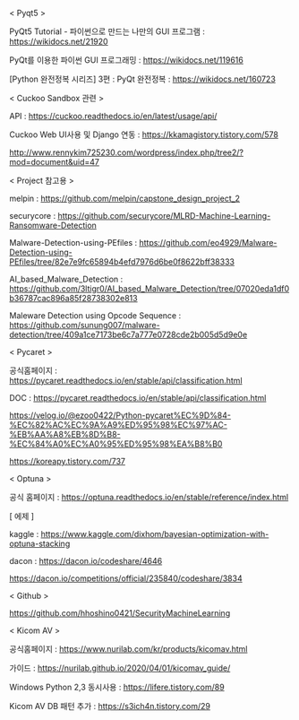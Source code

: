 < Pyqt5 >

PyQt5 Tutorial - 파이썬으로 만드는 나만의 GUI 프로그램 : https://wikidocs.net/21920

PyQt를 이용한 파이썬 GUI 프로그래밍 : https://wikidocs.net/119616

[Python 완전정복 시리즈] 3편 : PyQt 완전정복 : https://wikidocs.net/160723

< Cuckoo Sandbox 관련 >

API : https://cuckoo.readthedocs.io/en/latest/usage/api/

Cuckoo Web UI사용 및 Django 연동 : https://kkamagistory.tistory.com/578

http://www.rennykim725230.com/wordpress/index.php/tree2/?mod=document&uid=47



< Project 참고용 >

melpin : https://github.com/melpin/capstone_design_project_2

securycore : https://github.com/securycore/MLRD-Machine-Learning-Ransomware-Detection

Malware-Detection-using-PEfiles : https://github.com/eo4929/Malware-Detection-using-PEfiles/tree/82e7e9fc65894b4efd7976d6be0f8622bff38333

AI_based_Malware_Detection : https://github.com/3ltigr0/AI_based_Malware_Detection/tree/07020eda1df0b36787cac896a85f28738302e813

Maleware Detection using Opcode Sequence : https://github.com/sunung007/malware-detection/tree/409a1ce7173be6c7a777e0728cde2b005d5d9e0e

< Pycaret >

공식홈페이지 : https://pycaret.readthedocs.io/en/stable/api/classification.html

DOC : https://pycaret.readthedocs.io/en/stable/api/classification.html

https://velog.io/@ezoo0422/Python-pycaret%EC%9D%84-%EC%82%AC%EC%9A%A9%ED%95%98%EC%97%AC-%EB%AA%A8%EB%8D%B8-%EC%84%A0%EC%A0%95%ED%95%98%EA%B8%B0

https://koreapy.tistory.com/737

< Optuna >

공식 홈페이지 : https://optuna.readthedocs.io/en/stable/reference/index.html

[ 에제 ]

kaggle : https://www.kaggle.com/dixhom/bayesian-optimization-with-optuna-stacking

dacon : https://dacon.io/codeshare/4646

https://dacon.io/competitions/official/235840/codeshare/3834

< Github >

https://github.com/hhoshino0421/SecurityMachineLearning

< Kicom AV >

공식홈페이지 : https://www.nurilab.com/kr/products/kicomav.html

가이드 : https://nurilab.github.io/2020/04/01/kicomav_guide/

Windows Python 2,3 동시사용 : https://lifere.tistory.com/89

Kicom AV DB 패턴 추가 : https://s3ich4n.tistory.com/29
